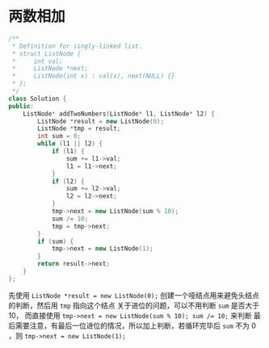 # 两数相加

```cpp
/**
 * Definition for singly-linked list.
 * struct ListNode {
 *     int val;
 *     ListNode *next;
 *     ListNode(int x) : val(x), next(NULL) {}
 * };
 */
class Solution {
public:
    ListNode* addTwoNumbers(ListNode* l1, ListNode* l2) {
        ListNode *result = new ListNode(0);
        ListNode *tmp = result;
        int sum = 0;
        while (l1 || l2) {
            if (l1) {
                sum += l1->val;
                l1 = l1->next;
            }
            if (l2) {
                sum += l2->val;
                l2 = l2->next;
            }
            tmp->next = new ListNode(sum % 10);
            sum /= 10;
            tmp = tmp->next;
        }
        if (sum) {
            tmp->next = new ListNode(1);
        }
        return result->next;
    }
};
```

先使用 ```ListNode *result = new ListNode(0);``` 创建一个哑结点用来避免头结点的判断，然后用 ```tmp```  指向这个结点
关于进位的问题，可以不用判断 ```sum``` 是否大于 10， 而直接使用 ```tmp->next = new ListNode(sum % 10); sum /= 10;``` 来判断
最后需要注意，有最后一位进位的情况，所以加上判断，若循环完毕后 ```sum``` 不为 0 ，则 ```tmp->next = new ListNode(1);```
